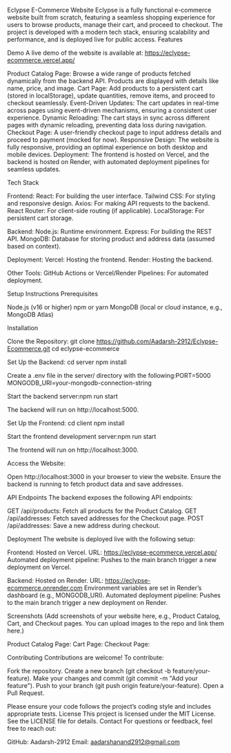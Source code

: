 Eclypse E-Commerce Website
Eclypse is a fully functional e-commerce website built from scratch, featuring a seamless shopping experience for users to browse products, manage their cart, and proceed to checkout. The project is developed with a modern tech stack, ensuring scalability and performance, and is deployed live for public access.
Features

Demo
A live demo of the website is available at: 
https://eclypse-ecommerce.vercel.app/

Product Catalog Page: Browse a wide range of products fetched dynamically from the backend API. Products are displayed with details like name, price, and image.
Cart Page: Add products to a persistent cart (stored in localStorage), update quantities, remove items, and proceed to checkout seamlessly.
Event-Driven Updates: The cart updates in real-time across pages using event-driven mechanisms, ensuring a consistent user experience.
Dynamic Reloading: The cart stays in sync across different pages with dynamic reloading, preventing data loss during navigation.
Checkout Page: A user-friendly checkout page to input address details and proceed to payment (mocked for now).
Responsive Design: The website is fully responsive, providing an optimal experience on both desktop and mobile devices.
Deployment: The frontend is hosted on Vercel, and the backend is hosted on Render, with automated deployment pipelines for seamless updates.

Tech Stack

Frontend:
React: For building the user interface.
Tailwind CSS: For styling and responsive design.
Axios: For making API requests to the backend.
React Router: For client-side routing (if applicable).
LocalStorage: For persistent cart storage.


Backend:
Node.js: Runtime environment.
Express: For building the REST API.
MongoDB: Database for storing product and address data (assumed based on context).


Deployment:
Vercel: Hosting the frontend.
Render: Hosting the backend.


Other Tools:
GitHub Actions or Vercel/Render Pipelines: For automated deployment.


Setup Instructions
Prerequisites

Node.js (v16 or higher)
npm or yarn
MongoDB (local or cloud instance, e.g., MongoDB Atlas)

Installation

Clone the Repository:
git clone https://github.com/Aadarsh-2912/Eclypse-Ecommerce.git
cd eclypse-ecommerce


Set Up the Backend:
cd server
npm install


Create a .env file in the server/ directory with the following:PORT=5000
MONGODB_URI=your-mongodb-connection-string


Start the backend server:npm run start

The backend will run on http://localhost:5000.


Set Up the Frontend:
cd client
npm install


Start the frontend development server:npm run start

The frontend will run on http://localhost:3000.


Access the Website:

Open http://localhost:3000 in your browser to view the website.
Ensure the backend is running to fetch product data and save addresses.



API Endpoints
The backend exposes the following API endpoints:

GET /api/products: Fetch all products for the Product Catalog.
GET /api/addresses: Fetch saved addresses for the Checkout page.
POST /api/addresses: Save a new address during checkout.

Deployment
The website is deployed live with the following setup:

Frontend: Hosted on Vercel.
URL: https://eclypse-ecommerce.vercel.app/
Automated deployment pipeline: Pushes to the main branch trigger a new deployment on Vercel.


Backend: Hosted on Render.
URL: https://eclypse-ecommerce.onrender.com
Environment variables are set in Render’s dashboard (e.g., MONGODB_URI).
Automated deployment pipeline: Pushes to the main branch trigger a new deployment on Render.



Screenshots
(Add screenshots of your website here, e.g., Product Catalog, Cart, and Checkout pages. You can upload images to the repo and link them here.)

Product Catalog Page:
Cart Page:
Checkout Page:


Contributing
Contributions are welcome! To contribute:

Fork the repository.
Create a new branch (git checkout -b feature/your-feature).
Make your changes and commit (git commit -m "Add your feature").
Push to your branch (git push origin feature/your-feature).
Open a Pull Request.

Please ensure your code follows the project’s coding style and includes appropriate tests.
License
This project is licensed under the MIT License. See the LICENSE file for details.
Contact
For questions or feedback, feel free to reach out:

GitHub: Aadarsh-2912
Email: aadarshanand2912@gmail.com

